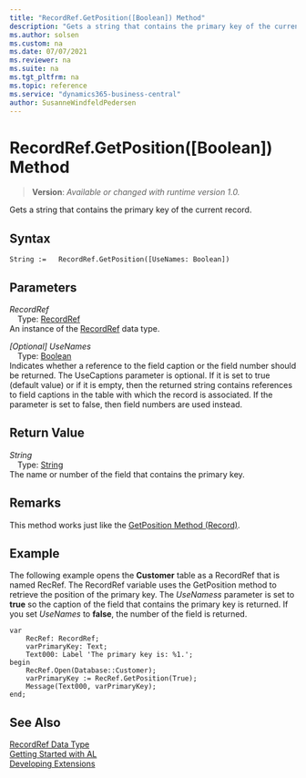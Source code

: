 ```yaml
---
title: "RecordRef.GetPosition([Boolean]) Method"
description: "Gets a string that contains the primary key of the current record."
ms.author: solsen
ms.custom: na
ms.date: 07/07/2021
ms.reviewer: na
ms.suite: na
ms.tgt_pltfrm: na
ms.topic: reference
ms.service: "dynamics365-business-central"
author: SusanneWindfeldPedersen
---
```

[//]: # (START>DO_NOT_EDIT)
[//]: # (IMPORTANT:Do not edit any of the content between here and the END>DO_NOT_EDIT.)
[//]: # (Any modifications should be made in the .xml files in the ModernDev repo.)
# RecordRef.GetPosition([Boolean]) Method
> **Version**: _Available or changed with runtime version 1.0._

Gets a string that contains the primary key of the current record.


## Syntax
```AL
String :=   RecordRef.GetPosition([UseNames: Boolean])
```
## Parameters
*RecordRef*  
&emsp;Type: [RecordRef](recordref-data-type.md)  
An instance of the [RecordRef](recordref-data-type.md) data type.  

*[Optional] UseNames*  
&emsp;Type: [Boolean](../boolean/boolean-data-type.md)  
Indicates whether a reference to the field caption or the field number should be returned. The UseCaptions parameter is optional. If it is set to true (default value) or if it is empty, then the returned string contains references to field captions in the table with which the record is associated. If the parameter is set to false, then field numbers are used instead.  


## Return Value
*String*  
&emsp;Type: [String](../string/string-data-type.md)  
The name or number of the field that contains the primary key.


[//]: # (IMPORTANT: END>DO_NOT_EDIT)

## Remarks

This method works just like the [GetPosition Method \(Record\)](../library.md).  
  
## Example

The following example opens the **Customer** table as a RecordRef that is named RecRef. The RecordRef variable uses the GetPosition method to retrieve the position of the primary key. The *UseNamess* parameter is set to **true** so the caption of the field that contains the primary key is returned. If you set *UseNames* to **false**, the number of the field is returned.
   
```al
var
    RecRef: RecordRef;
    varPrimaryKey: Text;
    Text000: Label 'The primary key is: %1.';
begin    
    RecRef.Open(Database::Customer);  
    varPrimaryKey := RecRef.GetPosition(True);  
    Message(Text000, varPrimaryKey);  
end;
```  
  

## See Also
[RecordRef Data Type](recordref-data-type.md)  
[Getting Started with AL](../../devenv-get-started.md)  
[Developing Extensions](../../devenv-dev-overview.md)